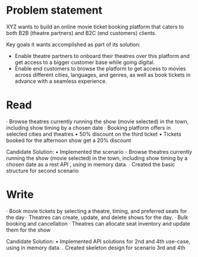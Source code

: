 # Problem statement

XYZ wants to build an online movie ticket booking platform that caters to both B2B (theatre partners) and B2C (end
customers) clients.

Key goals it wants accomplished as part of its solution:

- Enable theatre partners to onboard their theatres over this platform and get access to a bigger customer base while
  going digital.
- Enable end customers to browse the platform to get access to movies across different cities, languages, and genres, as
  well as book tickets in advance with a seamless experience.

# Read

· Browse theatres currently running the show (movie selected) in the town, including show timing by a chosen date · 
Booking platform offers in selected cities and theatres 
• 50% discount on the third ticket 
• Tickets booked for the afternoon show get a 20% discount

Candidate Solution:
•	 Implemented the scenario - Browse theatres currently running the show (movie selected) in the town, including show timing by a chosen date as a rest API , using in memory data.
·	Created the basic structure for second scenario


# Write

· Book movie tickets by selecting a theatre, timing, and preferred seats for the day 
· Theatres can create, update, and delete shows for the day. 
· Bulk booking and cancellation 
· Theatres can allocate seat inventory and update them for the show

Candidate Solution:
•	Implemented API solutions for 2nd and 4th use-case, using in memory data.
.   Created skeleton design for scenario 3rd and 4th


